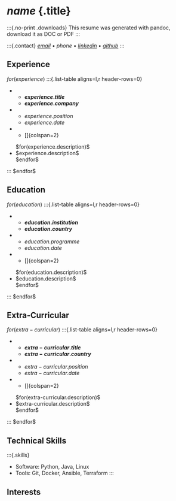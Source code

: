 # $name$ {.title}

:::{.no-print .downloads}
This resume was generated with pandoc, download it as DOC or PDF
:::

:::{.contact}
[$email$](mailto:$email$) •
$phone$ •
[$linkedin$](https://linkedin/in/$linkedin$) •
[$github$](https://github.com/$github$)
:::

## Experience

$for(experience)$
:::{.list-table aligns=l,r header-rows=0}
   * - **$experience.title$**
     - **$experience.company$**

   * - *$experience.position$*
     - *$experience.date$*

   * - []{colspan=2}
   <ul>
$for(experience.description)$
     <li>$experience.description$</li>
$endfor$
   </ul>
:::
$endfor$

## Education

$for(education)$
:::{.list-table aligns=l,r header-rows=0}
   * - **$education.institution$**
     - **$education.country$**

   * - *$education.programme$*
     - *$education.date$*

   * - []{colspan=2}
   <ul>
$for(education.description)$
     <li>$education.description$</li>
$endfor$
   </ul>
:::
$endfor$

## Extra-Curricular

$for(extra-curricular)$
:::{.list-table aligns=l,r header-rows=0}
   * - **$extra-curricular.title$**
     - **$extra-curricular.country$**

   * - *$extra-curricular.position$*
     - *$extra-curricular.date$*

   * - []{colspan=2}
   <ul>
$for(extra-curricular.description)$
     <li>$extra-curricular.description$</li>
$endfor$
   </ul>
:::
$endfor$

## Technical Skills

:::{.skills}
* Software: Python, Java, Linux
* Tools: Git, Docker, Ansible, Terraform
:::

## Interests
